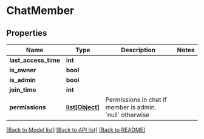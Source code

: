 # ChatMember

## Properties
Name | Type | Description | Notes
------------ | ------------- | ------------- | -------------
**last_access_time** | **int** |  | 
**is_owner** | **bool** |  | 
**is_admin** | **bool** |  | 
**join_time** | **int** |  | 
**permissions** | [**list[Object]**](Object.md) | Permissions in chat if member is admin. &#x60;null&#x60; otherwise | 

[[Back to Model list]](../README.md#documentation-for-models) [[Back to API list]](../README.md#documentation-for-api-endpoints) [[Back to README]](../README.md)

